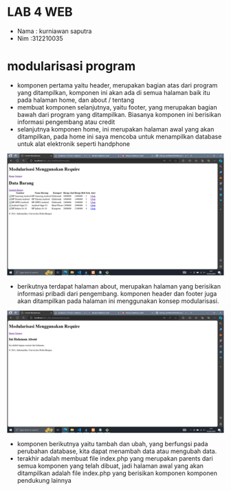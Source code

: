 # LAB 4 WEB

 - Nama : kurniawan saputra
 - Nim :312210035
# modularisasi program
 - komponen pertama yaitu header, merupakan bagian atas dari program yang ditampilkan, komponen ini akan ada di semua halaman baik itu pada halaman home, dan about / tentang
 - membuat komponen selanjutnya, yaitu footer, yang merupakan bagian bawah dari program yang ditampilkan. Biasanya komponen ini berisikan informasi pengembang atau credit
 - selanjutnya komponen home, ini merupakan halaman awal yang akan ditampilkan, pada home ini saya mencoba untuk menampilkan database untuk alat elektronik seperti handphone


![alt text](https://github.com/kurniawansaputraa/Lab4Web/blob/main/Screenshot(7).png?raw=true)

   
 - berikutnya terdapat halaman about, merupakan halaman yang berisikan informasi pribadi dari pengembang. komponen header dan footer juga akan ditampilkan pada halaman ini menggunakan konsep modularisasi.


![alt text](https://github.com/kurniawansaputraa/Lab4Web/blob/main/Screenshot(8).png?raw=true)

   
 - komponen berikutnya yaitu tambah dan ubah, yang berfungsi pada perubahan database, kita dapat menambah data atau mengubah data.
 - terakhir adalah membuat file index.php yang merupakan parents dari semua komponen yang telah dibuat, jadi halaman awal yang akan ditampilkan adalah file index.php yang berisikan komponen komponen pendukung lainnya
